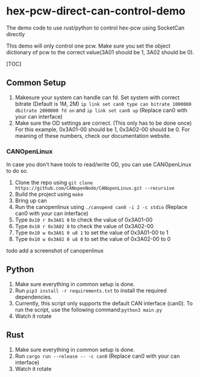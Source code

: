 # hex-pcw-direct-can-control-demo
The demo code to use rust/python to control hex-pcw using SocketCan directly

This demo will only control one pcw. Make sure you set the object dictionary of pcw to the correct value(3A01 should be 1, 3A02 should be 0).

[TOC]

## Common Setup
1. Makesure your system can handle can fd. Set system with correct bitrate (Default is 1M, 2M) `ip link set can0 type can bitrate 1000000 dbitrate 2000000 fd on` and `ip link set can0 up` (Replace can0 with your can interface)
2. Make sure the OD settings are correct. (This only has to be done once) For this example, 0x3A01-00 should be 1, 0x3A02-00 should be 0. For meaning of these numbers, check our documentation website.

### CANOpenLinux
In case you don't have tools to read/write OD, you can use CANOpenLinux to do so.

1. Clone the repo using `git clone https://github.com/CANopenNode/CANopenLinux.git --recursive`
2. Build the project using `make`
3. Bring up can
4. Run the canopenlinux using `./canopend can0 -i 2 -c stdio` (Replace can0 with your can interface)
5. Type `0x10 r 0x3A01 0` to check the value of 0x3A01-00
6. Type `0x10 r 0x3A02 0` to check the value of 0x3A02-00
7. Type `0x10 w 0x3A01 0 u8 1` to set the value of 0x3A01-00 to 1
8. Type `0x10 w 0x3A02 0 u8 0` to set the value of 0x3A02-00 to 0

todo add a screenshot of canopenlinux
<!-- ![CANOpenLinux](./CANOpenLinux.png) -->

## Python

1. Make sure everything in common setup is done.
2. Run `pip3 install -r requirements.txt` to install the required dependencies.
3. Currently, this script only supports the default CAN interface (can0). To run the script, use the following command:`python3 main.py`
4. Watch it rotate

## Rust

1. Make sure everything in common setup is done.
2. Run `cargo run --release -- -c can0` (Replace can0 with your can interface)
3. Watch it rotate

